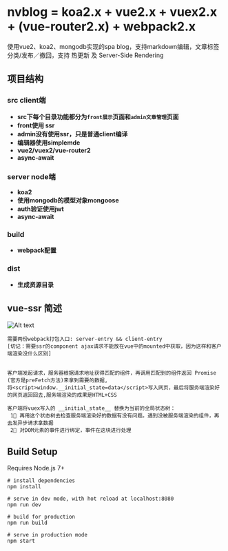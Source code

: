 # nvblog = koa2.x + vue2.x + vuex2.x + (vue-router2.x) + webpack2.x
使用vue2、koa2、mongodb实现的spa blog，支持markdown编辑，文章标签分类/发布／撤回，支持 热更新 及 Server-Side Rendering

## 项目结构
### src  client端
- **src下每个目录功能都分为`front展示`页面和`admin文章管理`页面**
- **front使用 ssr**
- **admin没有使用ssr，只是普通client编译**
- **编辑器使用simplemde**
- **vue2/vuex2/vue-router2**
- **async-await**

### server node端
- **koa2**
- **使用mongodb的模型对象mongoose**
- **auth验证使用jwt**
- **async-await**

### build
- **webpack配置**

### dist
- **生成资源目录**

## vue-ssr 简述
![Alt text](https://cloud.githubusercontent.com/assets/499550/17607895/786a415a-5fee-11e6-9c11-45a2cfdf085c.png)
```
需要两份webpack打包入口: server-entry && client-entry
[切记：需要ssr的component ajax请求不能放在vue中的mounted中获取，因为这样和客户端渲染没什么区别]


客户端发起请求，服务器根据请求地址获得匹配的组件，再调用匹配到的组件返回 Promise (官方是preFetch方法)来拿到需要的数据,
将<script>window.__initial_state=data</script>写入网页，最后将服务端渲染好的网页返回回去,服务端渲染的成果是HTML+CSS

客户端将vuex写入的 __initial_state__ 替换为当前的全局状态树：
 1⃣ 再用这个状态树去检查服务端渲染好的数据有没有问题。遇到没被服务端渲染的组件，再去发异步请求拿数据
 2⃣ 对DOM元素的事件进行绑定，事件在这块进行处理
```

## Build Setup
Requires Node.js 7+

```
# install dependencies
npm install

# serve in dev mode, with hot reload at localhost:8080
npm run dev

# build for production
npm run build

# serve in production mode
npm start
```

